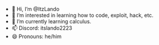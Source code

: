 - 👋 Hi, I’m @ItzLando
- 👀 I’m interested in learning how to code, exploit, hack, etc.
- 🌱 I’m currently learning calculus.
- 📫 Discord: itslando2223
- 😄 Pronouns: he/him

<!---
ItzLando/ItzLando is a ✨ special ✨ repository because its `README.md` (this file) appears on your GitHub profile.
You can click the Preview link to take a look at your changes.
--->
